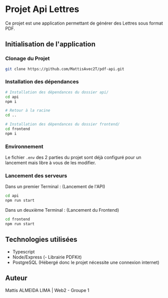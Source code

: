 # Projet Api Lettres

Ce projet est une application permettant de générer des Lettres sous format PDF.

## Initialisation de l'application

### Clonage du Projet

```bash
git clone https://github.com/MattisAvec2T/pdf-api.git
```

### Installation des dépendances

```bash
# Installation des dépendances du dossier api/
cd api
npm i

# Retour à la racine
cd ..

# Installation des dépendances du dossier frontend/
cd frontend
npm i
```

### Environnement

Le fichier `.env` des 2 parties du projet sont déjà configuré pour un lancement mais libre à vous de les modifier.

### Lancement des serveurs

Dans un premier Terminal : (Lancement de l'API)

```bash
cd api
npm run start
```

Dans un deuxième Terminal : (Lancement du Frontend)

```bash
cd frontend
npm run start
```

## Technologies utilisées

- Typescript
- Node/Express
(- Librairie PDFKit)
- PostgreSQL (Hébergé donc le projet nécessite une connexion internet)

## Auteur

Mattis ALMEIDA LIMA | Web2 - Groupe 1
